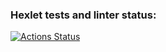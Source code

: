 ### Hexlet tests and linter status:
[![Actions Status](https://github.com/Salavat-lab/python-project-lvl1/workflows/hexlet-check/badge.svg)](https://github.com/Salavat-lab/python-project-lvl1/actions)